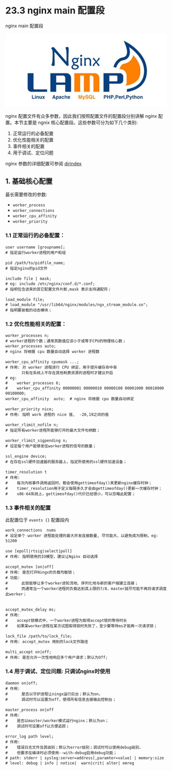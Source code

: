 # 23.3 nginx main 配置段


nginx main 配置段

![linux-mt](/images/linux_mt/linux_mt1.jpg)
<!-- more -->

nginx 配置文件有众多参数，因此我们按照配置文件的配置段分别讲解 nginx 配置。本节主要是 ngnix 核心配置段。这些参数可分为如下几个类别:
1. 正常运行的必备配置
2. 优化性能相关的配置
3. 事件相关的配置
4. 用于调试、定位问题

nginx 参数的详细配置可参阅 [dirindex](http://nginx.org/en/docs/dirindex.html)

## 1. 基础核心配置
最长需要修改的参数:
- `worker_process`
- `worker_connections`
- `worker_cpu_affinity`
- `worker_priority`

### 1.1 正常运行的必备配置：
```
user username [groupname];
# 指定运行worker进程的用户和组

pid /path/to/pidfile_name;
# 指定nginx的pid文件

include file | mask;
# eg: include /etc/nginx/conf.d/*.conf;
# 指明包含进来的其它配置文件片断,mask 表示支持通配符；

load_module file;
# load_module "/usr/lib64/nginx/modules/ngx_stream_module.so";
# 指明要装载的动态模块；
```

### 1.2 优化性能相关的配置：
```
worker_processes n;
# worker进程的个数；通常其数值应该小于或等于CPU的物理核心数；
worker_processes auto;
# nginx 将根据 cpu 数量自动选择 worker 进程数

worker_cpu_affinity cpumask ...;
# 作用: 对 worker 进程进行 CPU 绑定，用于提升缓存命中率
       只有在系统上不存在其他耗费资源的进程时才建议开启
# eg:
#    worker_processes 6;
#    worker_cpu_affinity 00000001 00000010 00000100 00001000 00010000 00100000;
worker_cpu_affinity  auto;  # nginx 将根据 cpu 数量自动绑定

worker_priority nice;
# 作用: 指明 work 进程的 nice 值,  -20,19之间的值

worker_rlimit_nofile n;
# 指定所有worker进程所能够打开的最大文件句柄数；

worker_rlimit_sigpending n;
# 设定每个用户能够发往worker进程的信号的数量；

ssl_engine device;  
# 在存在ssl硬件加速器的服务器上，指定所使用的ssl硬件加速设备；

timer_resolution t
# 作用:
#    每次内核事件调用返回时，都会使用gettimeofday()来更新nginx缓存时钟；
#    timer_resolution用于定义每隔多久才会由gettimeofday()更新一次缓存时钟；
#    x86-64系统上，gettimeofday()代价已经很小，可以忽略此配置；
```

### 1.3 事件相关的配置
此配置位于 `events {}` 配置段内

```
work_connections  nums
# 设定单个 worker 进程能处理的最大并发连接数量, 尽可能大，以避免成为限制，eg: 51200

use [epoll|rtsig|select|poll]
# 作用: 指明使用的IO模型，建议让Nginx 自动选择

accept_mutex [on|off]
# 作用: 是否打开Ningx的负载均衡锁；
# 功能:
#      此锁能够让多个worker进轮流地、序列化地与新的客户端建立连接；
#      而通常当一个worker进程的负载达到其上限的7/8，master就尽可能不再将请求调度此worker；


accept_mutex_delay ms;
# 作用:
#    accept锁模式中，一个worker进程为取得accept锁的等待时长
#    如果某worker进程在某次试图取得锁时失败了，至少要等待ms才能再一次请求锁；

lock_file /path/to/lock_file;
# 作用: accept_mutex 用到的lock文件路径

multi_accept on|off;
# 作用: 是否允许一次性地响应多个用户请求；默认为Off;
```

### 1.4 用于调试、定位问题: 只调试nginx时使用
```
daemon on|off;
# 作用:
#      是否以守护进程让ningx运行后台；默认为on，
#      调试时可以设置为off，使得所有信息去接输出控制台；

master_process on|off
# 作用:
#    是否以master/worker模式运行nginx；默认为on；
#    调试时可设置off以方便追踪；

error_log path level;
# 作用:
#    错误日志文件及其级别；默认为error级别；调试时可以使用debug级别，
#    但要求在编译时必须使用--with-debug启用debug功能；
# path: stderr | syslog:server=address[,paramter=value] | memory:size
# level: debug | info | notice|  warn|crit| alter| emreg
```

